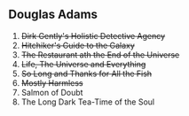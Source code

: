## Douglas Adams

1. <s>Dirk Gently's Holistic Detective Agency</s>
2. <s>Hitchiker's Guide to the Galaxy</s>
3. <s>The Restaurant ath the End of the Universe</s>
4. <s>Life, The Universe and Everything</s>
5. <s>So Long and Thanks for All the Fish</s>
6. <s>Mostly Harmless</s>
7. Salmon of Doubt
8. The Long Dark Tea-Time of the Soul
